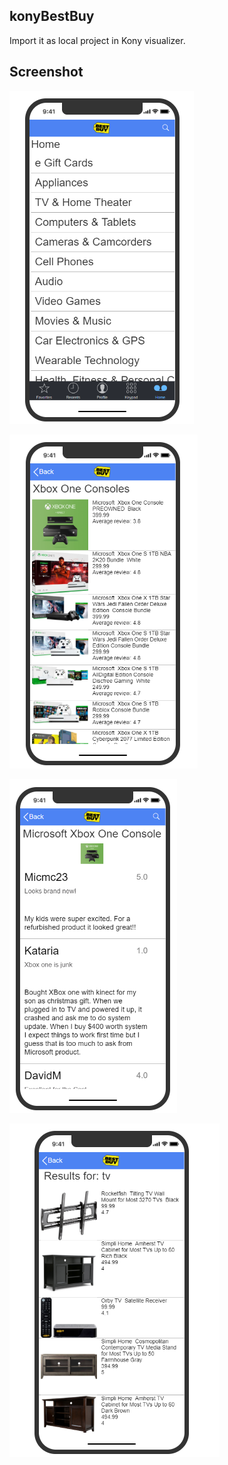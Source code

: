 ## konyBestBuy
Import it as local project in Kony visualizer.

## Screenshot


![alt text](https://github.com/ajlif/konyBestBuy/blob/master/screenshot/home.png?raw=true)

![alt text](https://github.com/ajlif/konyBestBuy/blob/master/screenshot/products.png?raw=true)

![alt text](https://github.com/ajlif/konyBestBuy/blob/master/screenshot/reviews.png?raw=true)

![alt text](https://github.com/ajlif/konyBestBuy/blob/master/screenshot/search.png?raw=true)



